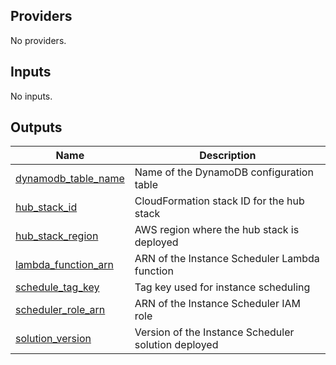 <!-- BEGIN_TF_DOCS -->
## Providers

No providers.

## Inputs

No inputs.

## Outputs

| Name | Description |
|------|-------------|
| <a name="output_dynamodb_table_name"></a> [dynamodb\_table\_name](#output\_dynamodb\_table\_name) | Name of the DynamoDB configuration table |
| <a name="output_hub_stack_id"></a> [hub\_stack\_id](#output\_hub\_stack\_id) | CloudFormation stack ID for the hub stack |
| <a name="output_hub_stack_region"></a> [hub\_stack\_region](#output\_hub\_stack\_region) | AWS region where the hub stack is deployed |
| <a name="output_lambda_function_arn"></a> [lambda\_function\_arn](#output\_lambda\_function\_arn) | ARN of the Instance Scheduler Lambda function |
| <a name="output_schedule_tag_key"></a> [schedule\_tag\_key](#output\_schedule\_tag\_key) | Tag key used for instance scheduling |
| <a name="output_scheduler_role_arn"></a> [scheduler\_role\_arn](#output\_scheduler\_role\_arn) | ARN of the Instance Scheduler IAM role |
| <a name="output_solution_version"></a> [solution\_version](#output\_solution\_version) | Version of the Instance Scheduler solution deployed |
<!-- END_TF_DOCS -->